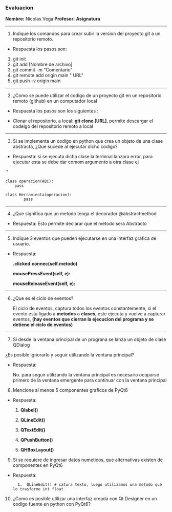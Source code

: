 

### Evaluacion 

**Nombre:** Nicolas Vega
**Profesor:** 
**Asignatura**

---

1.  Indique los comandos para crear subir la version del proyecto git a un       repositorio remoto.

- Respuesta los pasos son:

1. git init
2. git add [Nombre de archivo]
3. git commit -m "Comentario"
4. git remote add origin main " URL"
5. git push -v origin main
---
2.  ¿Como se puede utilizar el codigo de un proyecto git en un repositorio remoto
(github) en un computador local

- Respuesta los pasos son los siguientes :

- Clonar el repositorio, a local: **git clone [URL]**, permite descargar el codeigo del repositorio remoto a local 


---

3. Si se implementa un codigo en python que crea un objeto de una clase abstracta,
¿Que sucede al ejecutar dicho codigo?

- Respuesta: si se ejecuta dicha clase la terminal lanzara error, para ejecutar esta se debe dar comom argumento a otra clase ej 

'' 

   

    class operacion(ABC):
        pass 

    class Herramienta(operacion):
            pass              
 
--- 

4.  ¿Que significa que un metodo tenga el decorador @abstractmethod
- Respuesta:
    Esto permite declarar que el metodo sera Abstracto

---


5.  Indique 3 eventos que pueden ejecutarse en una interfaz grafica de usuario.

- Respuesta: 

    **.clicked.connec(self.metodo)**

    **mousePressEvent(self, e):**

    **mouseReleaseEvent(self, e):**

---

6.  ¿Que es el ciclo de eventos?

    El ciclo de eventos, captura todos los eventos constantemente, si el evento esta ligado a **metodos** o  **clases**, este ejecuta y vuelve a capturar eventos, **(hay eventos que cierran la ejecucion del programa y se detiene el ciclo de eventos)**

---

7.  Si desde la ventana principal de un prograna se lanza un objeto de clase QDialog

¿Es posible ignorarlo y seguir utilizando la ventana principal?

- Respuesta:

    No. para seguir utilizando la ventana principal es necesario ocuparse primero de la ventana emergente para continuar con la ventana principal

8. Mencione al menos 5 componentes graficos de PyQt6

- Respuesta:

    1.  **Qlabel()**

    2. **QLineEdit()**

    3. **QTextEdit()**
    
    4. **QPushButton()**

    5. **QHBoxLayout()**


9. Si se requiere de ingresar datos numeticos, que alternativas existen de componentes
en PyQt6

- Respuesta:

        1.  QLineEdit() # catura texto, luego utilizamos una metodo que lo trasforme int float


10.  ¿Como es posible utilizar una interfaz creada con Qt Designer en un codigo fuente
en python con PyQt6?

        

